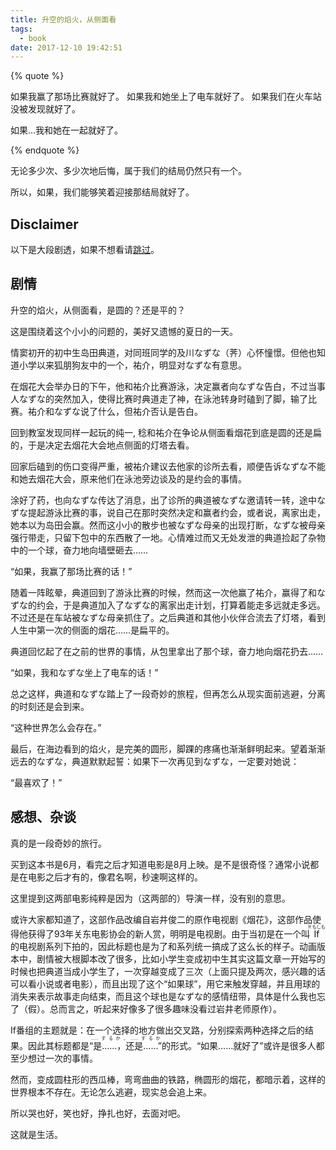 ```yaml
---
title: 升空的焰火，从侧面看
tags:
  - book
date: 2017-12-10 19:42:51
---
```



{% quote %}

如果我赢了那场比赛就好了。
如果我和她坐上了电车就好了。
如果我们在火车站没被发现就好了。

如果...我和她在一起就好了。

{% endquote %}

无论多少次、多少次地后悔，属于我们的结局仍然只有一个。

所以，如果，我们能够笑着迎接那结局就好了。

<!-- more -->

## Disclaimer

以下是大段剧透，如果不想看请[跳过](#kanso)。

## 剧情

升空的焰火，从侧面看，是圆的？还是平的？

这是围绕着这个小小的问题的，美好又遗憾的夏日的一天。

情窦初开的初中生岛田典道，对同班同学的及川なずな（荠）心怀憧憬。但他也知道小学以来狐朋狗友中的一个，祐介，明显对なずな有意思。

在烟花大会举办日的下午，他和祐介比赛游泳，决定赢者向なずな告白，不过当事人なずな的突然加入，使得比赛时典道走了神，在泳池转身时磕到了脚，输了比赛。祐介和なずな说了什么，但祐介否认是告白。

回到教室发现同样一起玩的纯一, 稔和祐介在争论从侧面看烟花到底是圆的还是扁的，于是决定去烟花大会地点侧面的灯塔去看。

回家后磕到的伤口变得严重，被祐介建议去他家的诊所去看，顺便告诉なずな不能和她去烟花大会，原来他们在泳池旁边谈及的是约会的事情。

涂好了药，也向なずな传达了消息，出了诊所的典道被なずな邀请转一转，途中なずな提起游泳比赛的事，说自己在那时突然决定和赢者约会，或者说，离家出走，她本以为岛田会赢。然而这小小的散步也被なずな母亲的出现打断，なずな被母亲强行带走，只留下包中的东西散了一地。心情难过而又无处发泄的典道捡起了杂物中的一个球，奋力地向墙壁砸去……

“如果，我赢了那场比赛的话！”

随着一阵眩晕，典道回到了游泳比赛的时候，然而这一次他赢了祐介，赢得了和なずな的约会，于是典道加入了なずな的离家出走计划，打算着能走多远就走多远。不过还是在车站被なずな母亲抓住了。之后典道和其他小伙伴合流去了灯塔，看到人生中第一次的侧面的烟花……是扁平的。

典道回忆起了在之前的世界的事情，从包里拿出了那个球，奋力地向烟花扔去……

“如果，我和なずな坐上了电车的话！”

总之这样，典道和なずな踏上了一段奇妙的旅程，但再怎么从现实面前逃避，分离的时刻还是会到来。

“这种世界怎么会存在。”

最后，在海边看到的焰火，是完美的圆形，脚踝的疼痛也渐渐鲜明起来。望着渐渐远去的なずな，典道默默起誓：如果下一次再见到なずな，一定要对她说：

“最喜欢了！”

## 感想、杂谈
<a id="kanso"></a>

真的是一段奇妙的旅行。

买到这本书是6月，看完之后才知道电影是8月上映。是不是很奇怪？通常小说都是在电影之后才有的，像君名啊，秒速啊这样的。

这里提到这两部电影纯粹是因为（这两部的）导演一样，没有别的意思。

或许大家都知道了，这部作品改编自岩井俊二的原作电视剧《烟花》，这部作品使得他获得了93年关东电影协会的新人赏，明明是电视剧。由于当初是在一个叫<ruby>If<rt>If もしも</rt></ruby>的电视剧系列下拍的，因此标题也是为了和系列统一搞成了这么长的样子。动画版本中，剧情被大根脚本改了很多，比如小学生变成初中生<span class="spoiler">其实这篇文章一开始写的时候也把典道当成小学生了</span>，一次穿越变成了三次（上面只提及两次，感兴趣的话可以看小说或者电影），而且出现了这个“如果球”，用它来触发穿越，并且用球的消失来表示故事走向结束，而且这个球也是なずな的感情纽带，具体是什么我也忘了（假）。总而言之，听起来好像多了很多趣味<span class="spoiler">没看过岩井老师原作</span>）。

If番组的主题就是：在一个选择的地方做出交叉路，分别探索两种选择之后的结果。因此其标题都是<ruby>“是……，还是……”<rt>……するか、……するか</rt></ruby>的形式。“如果……就好了”或许是很多人都至少想过一次的事情。

然而，变成圆柱形的西瓜棒，弯弯曲曲的铁路，椭圆形的烟花，都暗示着，这样的世界根本不存在。无论怎么逃避，现实总会追上来。

所以哭也好，笑也好，挣扎也好，去面对吧。

这就是生活。
